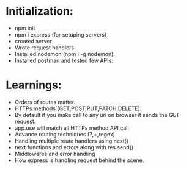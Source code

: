 # Initialization:
 - npm init
 - npm i express (for setuping servers)
 - created server
 - Wrote request handlers
 - Installed nodemon (npm i -g nodemon).
 - Installed postman and tested few APIs.
# Learnings:
 - Orders of routes matter.
 - HTTPs methods (GET,POST,PUT,PATCH,DELETE).
 - By default if you make call to any url on browser it sends the GET request.
 - app.use will match all HTTPs method API call
 - Advance routing techniques (?,+,regex)
 - Handling multiple route handlers using next()
 - next functions and errors along with res.send()
 - Middlewares and error handling
 - How express is handling request behind the scene. 